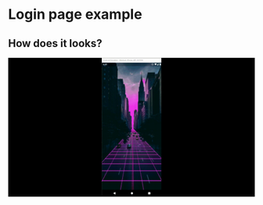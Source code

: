 # Login page example

## How does it looks?
![](https://github.com/KirbyRedius/Flutter-Login-Page/blob/main/login-page.gif)
